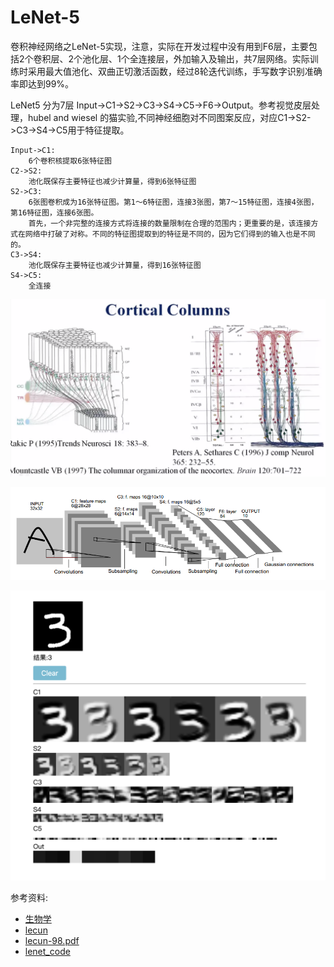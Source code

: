 # LeNet-5


卷积神经网络之LeNet-5实现，注意，实际在开发过程中没有用到F6层，主要包括2个卷积层、2个池化层、1个全连接层，外加输入及输出，共7层网络。实际训练时采用最大值池化、双曲正切激活函数，经过8轮迭代训练，手写数字识别准确率即达到99%。

LeNet5 分为7层 Input->C1->S2->C3->S4->C5->F6->Output。参考视觉皮层处理，hubel and wiesel 的猫实验,不同神经细胞对不同图案反应，对应C1->S2->C3->S4->C5用于特征提取。


    Input->C1:
        6个卷积核提取6张特征图
    C2->S2:
        池化既保存主要特征也减少计算量，得到6张特征图
    S2->C3:
        6张图卷积成为16张特征图。第1～6特征图，连接3张图，第7～15特征图，连接4张图，第16特征图，连接6张图。
        首先，一个非完整的连接方式将连接的数量限制在合理的范围内；更重要的是，该连接方式在网络中打破了对称。不同的特征图提取到的特征是不同的，因为它们得到的输入也是不同的。
    C3->S4:
        池化既保存主要特征也减少计算量，得到16张特征图
    S4->C5:
        全连接


![image](https://github.com/bensema/LeNet-5/blob/master/view.png)

![image](https://github.com/bensema/LeNet-5/blob/master/lenet-5.png)

![image](https://github.com/bensema/LeNet-5/blob/master/web.png)



参考资料:
 - [生物学](https://www.coursera.org/lecture/biologyconcept/1-shi-jue-huan-lu-he-dui-shi-jue-xin-hao-de-jia-gong-zheng-he-4dD7m)
 - [lecun](http://yann.lecun.com/)
 - [lecun-98.pdf](http://yann.lecun.com/exdb/publis/pdf/lecun-98.pdf)
 - [lenet_code](https://github.com/0x7dc/LeNet-5)
